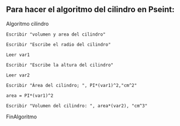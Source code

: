 ## Para hacer el algoritmo del cilindro en Pseint:
Algoritmo cilindro

	Escribir "volumen y area del cilindro"
	
	Escribir "Escribe el radio del cilindro"
	
	Leer var1
	
	Escribir "Escribe la altura del cilindro"
	
	Leer var2
	
	Escribir "Área del cilindro; ", PI*(var1)^2,"cm^2"
	
	area = PI*(var1)^2
	
	Escribir "Volumen del cilindro: ", area*(var2), "cm^3"
	
FinAlgoritmo
